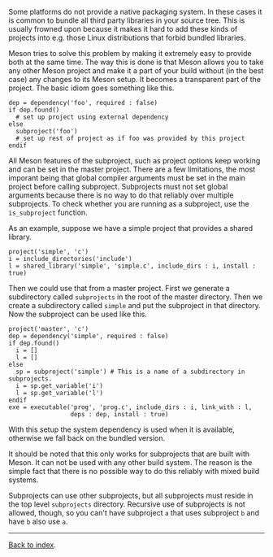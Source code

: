 Some platforms do not provide a native packaging system. In these cases it is common to bundle all third party libraries in your source tree. This is usually frowned upon because it makes it hard to add these kinds of projects into e.g. those Linux distributions that forbid bundled libraries.

Meson tries to solve this problem by making it extremely easy to provide both at the same time. The way this is done is that Meson allows you to take any other Meson project and make it a part of your build without (in the best case) any changes to its Meson setup. It becomes a transparent part of the project. The basic idiom goes something like this.

    dep = dependency('foo', required : false)
    if dep.found()
      # set up project using external dependency
    else
      subproject('foo')
      # set up rest of project as if foo was provided by this project
    endif

All Meson features of the subproject, such as project options keep working and can be set in the master project. There are a few limitations, the most imporant being that global compiler arguments must be set in the main project before calling subproject. Subprojects must not set global arguments because there is no way to do that reliably over multiple subprojects. To check whether you are running as a subproject, use the `is_subproject` function.

As an example, suppose we have a simple project that provides a shared library.

    project('simple', 'c')
    i = include_directories('include')
    l = shared_library('simple', 'simple.c', include_dirs : i, install : true)

Then we could use that from a master project. First we generate a subdirectory called `subprojects` in the root of the master directory. Then we create a subdirectory called `simple` and put the subproject in that directory. Now the subproject can be used like this.

    project('master', 'c')
    dep = dependency('simple', required : false)
    if dep.found()
      i = []
      l = []
    else
      sp = subproject('simple') # This is a name of a subdirectory in subprojects.
      i = sp.get_variable('i')
      l = sp.get_variable('l')
    endif
    exe = executable('prog', 'prog.c', include_dirs : i, link_with : l,
                     deps : dep, install : true)

With this setup the system dependency is used when it is available, otherwise we fall back on the bundled version.

It should be noted that this only works for subprojects that are built with Meson. It can not be used with any other build system. The reason is the simple fact that there is no possible way to do this reliably with mixed build systems.

Subprojects can use other subprojects, but all subprojects must reside in the top level `subprojects` directory. Recursive use of subprojects is not allowed, though, so you can't have subproject `a` that uses subproject `b` and have `b` also use `a`.

---

[Back to index](Manual).
